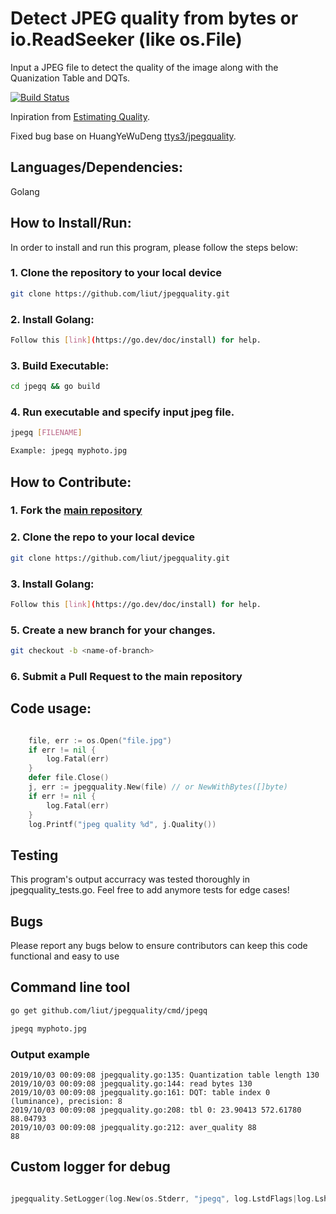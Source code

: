# Detect JPEG quality from bytes or io.ReadSeeker (like os.File)

Input a JPEG file to detect the quality of the image along with the Quanization Table and DQTs.

[![Build Status](https://travis-ci.org/liut/jpegquality.svg?branch=master)](https://travis-ci.org/liut/jpegquality)

Inpiration from [Estimating Quality](http://fotoforensics.com/tutorial-estq.php).

Fixed bug base on HuangYeWuDeng [ttys3/jpegquality](https://github.com/ttys3/jpegquality/commit/6176ce2bb32baad02c5b3dcd977dbc2eab406312).

## Languages/Dependencies:

Golang

## How to Install/Run:

In order to install and run this program, please follow the steps below:

### 1. Clone the repository to your local device

```bash
git clone https://github.com/liut/jpegquality.git
```

### 2. Install Golang:

```bash
Follow this [link](https://go.dev/doc/install) for help.
```

### 3. Build Executable: 

```bash
cd jpegq && go build
 ```
 
### 4. Run executable and specify input jpeg file.
```bash
jpegq [FILENAME]

Example: jpegq myphoto.jpg                     
```

## How to Contribute:

### 1. Fork the [main repository](https://github.com/liut/jpegquality)

### 2. Clone the repo to your local device

```bash
git clone https://github.com/liut/jpegquality.git
```

### 3. Install Golang:

```bash
Follow this [link](https://go.dev/doc/install) for help.
```

### 5. Create a new branch for your changes.

```bash
git checkout -b <name-of-branch>
```

### 6. Submit a Pull Request to the main repository


## Code usage:

````go

	file, err := os.Open("file.jpg")
	if err != nil {
		log.Fatal(err)
	}
	defer file.Close()
	j, err := jpegquality.New(file) // or NewWithBytes([]byte)
	if err != nil {
		log.Fatal(err)
	}
	log.Printf("jpeg quality %d", j.Quality())

````

## Testing

This program's output accurracy was tested thoroughly in jpegquality_tests.go. Feel free to add anymore tests for edge cases!

## Bugs
Please report any bugs below to ensure contributors can keep this code functional and easy to use


## Command line tool

```sh
go get github.com/liut/jpegquality/cmd/jpegq

jpegq myphoto.jpg

```

### Output example
```
2019/10/03 00:09:08 jpegquality.go:135: Quantization table length 130
2019/10/03 00:09:08 jpegquality.go:144: read bytes 130
2019/10/03 00:09:08 jpegquality.go:161: DQT: table index 0 (luminance), precision: 8
2019/10/03 00:09:08 jpegquality.go:208: tbl 0: 23.90413 572.61780 88.04793
2019/10/03 00:09:08 jpegquality.go:212: aver_quality 88
88
```

## Custom logger for debug
```go

jpegquality.SetLogger(log.New(os.Stderr, "jpegq", log.LstdFlags|log.Lshortfile))

```
